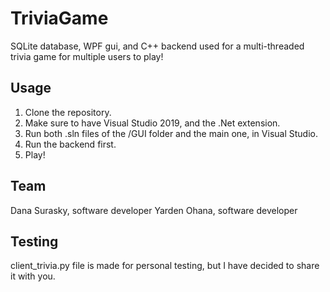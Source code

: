 # TriviaGame
SQLite database, WPF gui, and C++ backend used for a multi-threaded trivia game for multiple users to play!

## Usage
1. Clone the repository.
2. Make sure to have Visual Studio 2019, and the .Net extension.
3. Run both .sln files of the /GUI folder and the main one, in Visual Studio.
4. Run the backend first.
5. Play!

## Team
Dana Surasky, software developer
Yarden Ohana, software developer

## Testing
client_trivia.py file is made for personal testing, but I have decided to share it with you.

